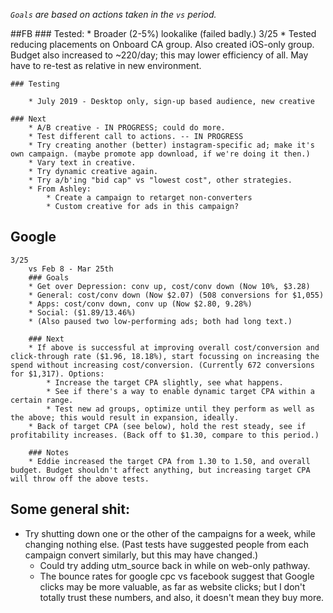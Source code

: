 *`Goals` are based on actions taken in the `vs` period.*

##FB
    ### Tested:
		* Broader (2-5%) lookalike (failed badly.)
	3/25
		* Tested reducing placements on Onboard CA group. Also created iOS-only group. Budget also increased to ~220/day; this may lower efficiency of all. May have to re-test as relative in new environment. 

    ### Testing
        
        * July 2019 - Desktop only, sign-up based audience, new creative

	### Next
		* A/B creative - IN PROGRESS; could do more.
		* Test different call to actions. -- IN PROGRESS
		* Try creating another (better) instagram-specific ad; make it's own campaign. (maybe promote app download, if we're doing it then.)
		* Vary text in creative.
		* Try dynamic creative again.
		* Try a/b'ing "bid cap" vs "lowest cost", other strategies. 
		* From Ashley: 
			* Create a campaign to retarget non-converters 
			* Custom creative for ads in this campaign? 


## Google
	3/25 
		vs Feb 8 - Mar 25th
		### Goals 
		* Get over Depression: conv up, cost/conv down (Now 10%, $3.28)
		* General: cost/conv down (Now $2.07) (508 conversions for $1,055)
		* Apps: cost/conv down, conv up (Now $2.80, 9.28%)
		* Social: ($1.89/13.46%)
		* (Also paused two low-performing ads; both had long text.)

		### Next
		* If above is successful at improving overall cost/conversion and click-through rate ($1.96, 18.18%), start focussing on increasing the spend without increasing cost/conversion. (Currently 672 conversions for $1,317). Options: 
			* Increase the target CPA slightly, see what happens.
			* See if there's a way to enable dynamic target CPA within a certain range. 
			* Test new ad groups, optimize until they perform as well as the above; this would result in expansion, ideally. 
		* Back of target CPA (see below), hold the rest steady, see if profitability increases. (Back off to $1.30, compare to this period.)

		### Notes
		* Eddie increased the target CPA from 1.30 to 1.50, and overall budget. Budget shouldn't affect anything, but increasing target CPA will throw off the above tests. 

## Some general shit: 

* Try shutting down one or the other of the campaigns for a week, while changing nothing else. (Past tests have suggested people from each campaign convert similarly, but this may have changed.)
  * Could try adding utm_source back in while on web-only pathway. 
  * The bounce rates for google cpc vs facebook suggest that Google clicks may be more valuable, as far as website clicks; but I don't totally trust these numbers, and also, it doesn't mean they buy more.  
